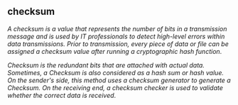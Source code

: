 ## checksum
_A checksum is a value that represents the number of bits in a transmission message and is used by IT professionals to detect high-level errors within data transmissions. Prior to transmission, every piece of data or file can be assigned a checksum value after running a cryptographic hash function_.

_Checksum is the redundant bits that are attached with actual data. Sometimes, a Checksum is also considered as a hash sum or hash value. On the sender's side, this method uses a checksum generator to generate a Checksum. On the receiving end, a checksum checker is used to validate whether the correct data is received_.
